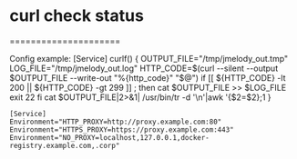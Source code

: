 # curl check status
=====================


 <p> Config example:
 [Service]
    curlf() {
      OUTPUT_FILE="/tmp/jmelody_out.tmp"
      LOG_FILE="/tmp/jmelody_out.log"
      HTTP_CODE=$(curl --silent --output $OUTPUT_FILE --write-out "%{http_code}" "$@")
      if [[ ${HTTP_CODE} -lt 200 || ${HTTP_CODE} -gt 299 ]] ; then
        cat $OUTPUT_FILE >> $LOG_FILE
        exit 22
      fi
      cat $OUTPUT_FILE|2>&1| /usr/bin/tr -d '\n'|awk '{$2=$2};1
     }
      

    
    [Service]
    Environment="HTTP_PROXY=http://proxy.example.com:80"
    Environment="HTTPS_PROXY=https://proxy.example.com:443"
    Environment="NO_PROXY=localhost,127.0.0.1,docker-registry.example.com,.corp"
